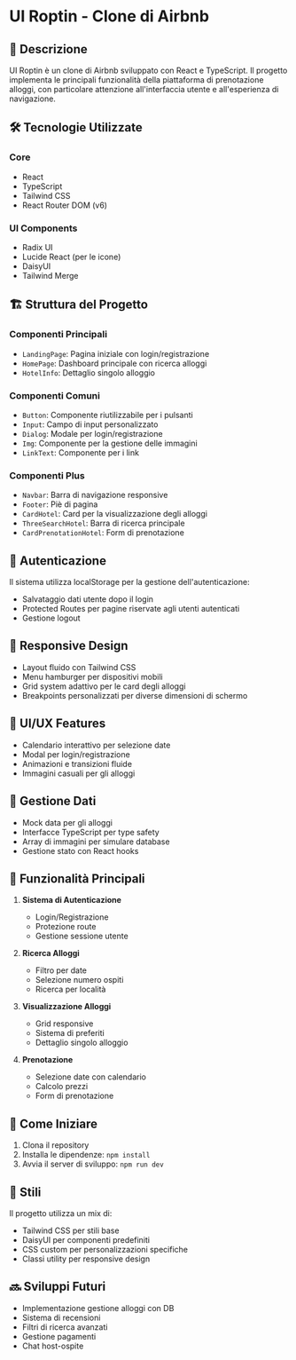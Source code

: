 # UI Roptin - Clone di Airbnb

## 📝 Descrizione
UI Roptin è un clone di Airbnb sviluppato con React e TypeScript. Il progetto implementa le principali funzionalità della piattaforma di prenotazione alloggi, con particolare attenzione all'interfaccia utente e all'esperienza di navigazione.

## 🛠 Tecnologie Utilizzate

### Core
- React
- TypeScript
- Tailwind CSS
- React Router DOM (v6)

### UI Components
- Radix UI
- Lucide React (per le icone)
- DaisyUI
- Tailwind Merge

## 🏗 Struttura del Progetto

### Componenti Principali
- `LandingPage`: Pagina iniziale con login/registrazione
- `HomePage`: Dashboard principale con ricerca alloggi
- `HotelInfo`: Dettaglio singolo alloggio

### Componenti Comuni
- `Button`: Componente riutilizzabile per i pulsanti
- `Input`: Campo di input personalizzato
- `Dialog`: Modale per login/registrazione
- `Img`: Componente per la gestione delle immagini
- `LinkText`: Componente per i link

### Componenti Plus
- `Navbar`: Barra di navigazione responsive
- `Footer`: Piè di pagina
- `CardHotel`: Card per la visualizzazione degli alloggi
- `ThreeSearchHotel`: Barra di ricerca principale
- `CardPrenotationHotel`: Form di prenotazione

## 🔐 Autenticazione
Il sistema utilizza localStorage per la gestione dell'autenticazione:
- Salvataggio dati utente dopo il login
- Protected Routes per pagine riservate agli utenti autenticati
- Gestione logout

## 📱 Responsive Design
- Layout fluido con Tailwind CSS
- Menu hamburger per dispositivi mobili
- Grid system adattivo per le card degli alloggi
- Breakpoints personalizzati per diverse dimensioni di schermo

## 🎨 UI/UX Features
- Calendario interattivo per selezione date
- Modal per login/registrazione
- Animazioni e transizioni fluide
- Immagini casuali per gli alloggi

## 💾 Gestione Dati
- Mock data per gli alloggi
- Interfacce TypeScript per type safety
- Array di immagini per simulare database
- Gestione stato con React hooks

## 🎯 Funzionalità Principali
1. **Sistema di Autenticazione**
   - Login/Registrazione
   - Protezione route
   - Gestione sessione utente

2. **Ricerca Alloggi**
   - Filtro per date
   - Selezione numero ospiti
   - Ricerca per località

3. **Visualizzazione Alloggi**
   - Grid responsive
   - Sistema di preferiti
   - Dettaglio singolo alloggio

4. **Prenotazione**
   - Selezione date con calendario
   - Calcolo prezzi
   - Form di prenotazione

## 🚀 Come Iniziare
1. Clona il repository
2. Installa le dipendenze: `npm install`
3. Avvia il server di sviluppo: `npm run dev`

## 🎨 Stili
Il progetto utilizza un mix di:
- Tailwind CSS per stili base
- DaisyUI per componenti predefiniti
- CSS custom per personalizzazioni specifiche
- Classi utility per responsive design

## 🔜 Sviluppi Futuri
- Implementazione gestione alloggi con DB
- Sistema di recensioni
- Filtri di ricerca avanzati
- Gestione pagamenti
- Chat host-ospite


